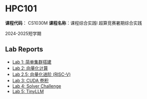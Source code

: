 # HPC101

**课程代码**： CS1030M            **课程名称**：课程综合实践Ⅰ 超算竞赛暑期综合实践

2024-2025短学期

## Lab Reports

- [Lab 1: 简单集群搭建](./lab1)
- [Lab 2: 向量化计算](./lab2)
- [Lab 2.5: 向量化进阶 (RISC-V)](./lab2p5)
- [Lab 3: CUDA 卷积](./lab3)
- [Lab 4: Solver Challenge](./lab4)
- [Lab 5: TinyLLM](./lab5)
